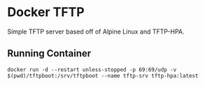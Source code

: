 # Docker TFTP
Simple TFTP server based off of Alpine Linux and TFTP-HPA.

## Running Container

```docker run -d --restart unless-stopped -p 69:69/udp -v $(pwd)/tftpboot:/srv/tftpboot --name tftp-srv tftp-hpa:latest```

